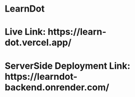 <h1>LearnDot</h1> 
<h1>Live Link: https://learn-dot.vercel.app/</h1> 
<h1>ServerSide Deployment Link: https://learndot-backend.onrender.com/</h1>
